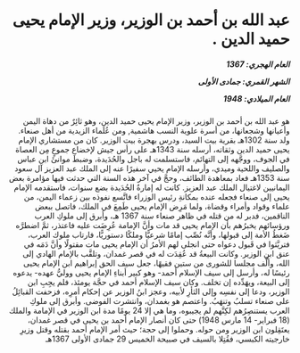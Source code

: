 <h1 dir="rtl">عبد الله بن أحمد بن الوزير، وزير الإمام يحيى حميد الدين .</h1>

<h5 dir="rtl">العام الهجري:  1367

الشهر القمري: جمادى الأولى

العام الميلادي: 1948</h5>

<p dir="rtl">هو عبد الله بن أحمد بن الوزير، وزير الإمام يحيى حميد الدين، وهو ثائِرٌ من دهاة اليمن وأعيانها وشجعانها، من أسرة علوية النسب هاشمية, ومن عُلَماء الزيدية من أهل صنعاء. ولد سنة 1302هـ بقرية بيت السيد، ودرس بهجرة بيت الوزير. كان من مستشاري الإمام يحيى حميد الدين وثقاته، أرسله سنة 1343هـ على رأس جيش لإخضاعِ جموعٍ مِن العصاة في الجوف، ووجَّهه إلى التهائم، فاستسلمت له باجل والحُدَيدة، وضبط موانئَ ابن عباس والصليف واللحية وميدي، وأرسله الإمام يحيي سفيرًا عنه إلى الملك عبد العزيز آل سعود سنة 1353هـ فعاد بمعاهدة الطائف، وحجَّ في آخر هذه السنة التي حدثت فيها مؤامرة بعض اليمانيين لاغتيال الملك عبد العزيز. كانت له إمارةُ الحُدَيدة بضع سنوات، فاستقدمه الإمام يحيى إلى صنعاء فجعله عنده بمكانةِ رئيس الوزراء فاتَّسع نفوذه بين زعماء اليمن، من علماء وقواد وأمراء وقضاة، ولما مَرِض الإمام يحيى طَمِعَ في الملك، فاتصل ببعض الناقمين، فدبر له من قتله في ظاهر صنعاء سنة 1367 هـ، وأبرق إلى ملوكِ العرب ورؤسائهم يخبرُهم بأن الإمام يحيى قد مات وأنَّ الإمامة عُرِضَت عليه فاعتذر، ثمَّ اضطرَّه ضَغطُ الأمة إلى قبولها، وأنَّه نُصِّب إمامًا شرعيًّا وملكًا دستوريًّا، فارتاب ملوك العرب، فتريَّثوا في قَبول دعواه حتى انجلى لهم الأمرُ أن الإمام يحيى مات مقتولًا وأنَّ دَمَه في عنق ابن الوزير. وكانت البيعةُ قد عُقِدَت له في قصر غمدان، وتلقَّب بالإمام الهادي إلى الله، وألَّف مجلسا للشورى من ستين فقيهًا، جعل سيف الحق إبراهيم ابن الإمام يحيى رئيسًا له، وأرسل إلى سيف الإسلام أحمد- وهو كبير أبناءِ الإمام يحيى ووليُّ عهده- يدعوه إلى البيعة، ويهَدِّده إن تخلف. وكان سيف الإسلام أحمد في حجَّة يومئذ، فلم يجِبِ ابن الوزير، ودعا إلى نفسِه وإلى الثأرِ لأبيه، وعجز ابنُ الوزير عن إحكام أمرِه، فزحفت القبائِلُ على صنعاء تسلبُ وتنهَبُ. واعتصم هو بغمدان، وانتشرت الفوضى. وأبرق إلى ملوكِ العرب يستنصِرُهم لكِنَّهم لم يجيبوه، وما هي إلا 24 يومًا مدة ابن الوزير في الإمامة والملك (18 فبراير- 14 مارس 1948) حتى كان أنصار الإمام أحمد بن يحيى في قصر غمدان، يعتَقِلون ابن الوزير ومن حوله. وحملوا إلى حجة؛ حيث أمر الإمام أحمد بقتله وقتل وزيرِ خارجيته الكبسي، فقُتِلا بالسيف في صبيحة الخميس 29 جمادى الأولى 1367هـ</p></br>
